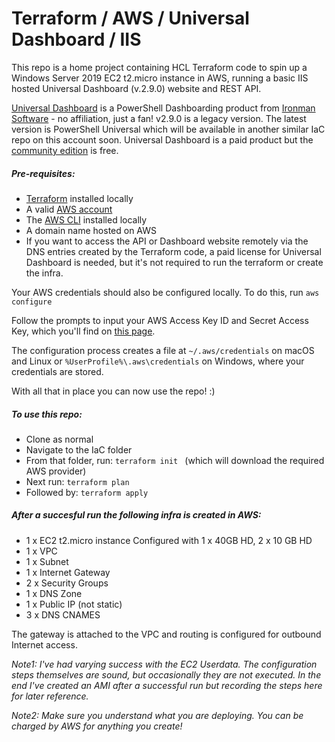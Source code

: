 # Terraform / AWS / Universal Dashboard / IIS

This repo is a home project containing HCL Terraform code to spin up a Windows Server 2019 EC2 t2.micro instance in AWS, running a basic IIS hosted Universal Dashboard (v.2.9.0) website and REST API.

[Universal Dashboard](https://docs.universaldashboard.io/) is a PowerShell Dashboarding product from [Ironman Software](https://ironmansoftware.com/) - no affiliation, just a fan! v2.9.0 is a legacy version. The latest version is PowerShell Universal which will be available in another similar IaC repo on this account soon.  Universal Dashboard is a paid product but the [community edition](https://www.powershellgallery.com/packages/UniversalDashboard.Community/2.9.0) is free.

##### Pre-requisites:
- [Terraform](https://www.terraform.io/downloads.html) installed locally 
- A valid [AWS account](https://aws.amazon.com/premiumsupport/knowledge-center/create-and-activate-aws-account/)
- The [AWS CLI](https://docs.aws.amazon.com/cli/latest/userguide/cli-chap-install.html) installed locally
- A domain name hosted on AWS
- If you want to access the API or Dashboard website remotely via the DNS entries created by the Terraform code, a paid license for Universal Dashboard is needed, but it's not required to run the terraform or create the infra.

Your AWS credentials should also be configured locally.  To do this, run ```aws configure```

Follow the prompts to input your AWS Access Key ID and Secret Access Key, which you'll find on [this page](https://console.aws.amazon.com/iam/home?#security_credential).

The configuration process creates a file at ```~/.aws/credentials``` on macOS and Linux or ```%UserProfile%\.aws\credentials``` on Windows, where your credentials are stored.

With all that in place you can now use the repo! :)

##### To use this repo:
- Clone as normal
- Navigate to the IaC folder
- From that folder, run: ```terraform init ``` (which will download the required AWS provider)
- Next run: ```terraform plan```
- Followed by: ```terraform apply```

##### After a succesful run the following infra is created in AWS:
- 1 x EC2 t2.micro instance
    Configured with 1 x 40GB HD, 2 x 10 GB HD
- 1 x VPC
- 1 x Subnet 
- 1 x Internet Gateway
- 2 x Security Groups
- 1 x DNS Zone
- 1 x Public IP (not static)
- 3 x DNS CNAMES 

The gateway is attached to the VPC and routing is configured for outbound Internet access.

*Note1: I've had varying success with the EC2 Userdata.  The configuration steps themselves are sound, but occasionally they are not executed.  In the end I've created an AMI after a successful run but recording the steps here for later reference.*

*Note2: Make sure you understand what you are deploying.  You can be charged by AWS for anything you create!*